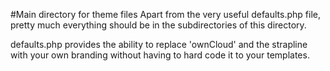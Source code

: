 #Main directory for theme files
Apart from the very useful defaults.php file, pretty much everything should be in the subdirectories of this directory.

defaults.php provides the ability to replace 'ownCloud' and the strapline with your own branding without having to hard code it to your templates.
